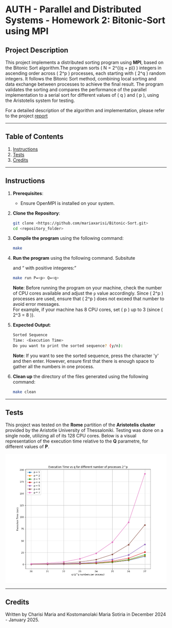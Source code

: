 # AUTH - Parallel and Distributed Systems - Homework 2: Bitonic-Sort using MPI

## Project Description

This project implements a distributed sorting program using **MPI**, based on the Bitonic Sort algorithm.The program sorts \( N = 2^{(q + p)} \) integers in ascending order across \( 2^p \) processes, each starting with \( 2^q \) random integers. It follows the Bitonic Sort method, combining local sorting and data exchange between processes to achieve the final result. The program validates the sorting and compares the performance of the parallel implementation to a serial sort for different values of \( q \) and \( p \), using the Aristotelis system for testing.

For a detailed description of the algorithm and implementation, please refer to the project [report](docs/report.pdf)

---

## Table of Contents
1. [Instructions](#instructions)
2. [Tests](#tests)
3. [Credits](#credits)

---

## Instructions

1. **Prerequisites**:
   - Ensure OpenMPI is installed on your system.

2. **Clone the Repository**:
   ```bash
   git clone <https://github.com/mariaxarisi/Bitonic-Sort.git>
   cd <repository_folder>
   ```

3. **Compile the program** using the following command:
    ```bash
    make
    ```

4. **Run the program** using the following command. Subsitute <p> and <q> with positive integeres:
    ```bash
    make run P=<p> Q=<q>
    ```

    **Note**: Before running the program on your machine, check the number of CPU cores available and adjust the `p` value accordingly. Since \( 2^p \) processes are used, ensure that \( 2^p \) does not exceed that number to avoid error messages.  
    For example, if your machine has 8 CPU cores, set \( p \) up to 3 (since \( 2^3 = 8 \)).

5. **Expected Output**:
    ```bash
    Sorted Sequence
    Time: <Execution Time>
    Do you want to print the sorted sequence? (y/n):
    ```

    **Note**: If you want to see the sorted sequence, press the character 'y' and then enter. However, ensure first that there is enough space to gather all the numbers in one process.

6. **Clean up** the directory of the files generated using the following command:
    ```bash
    make clean
    ```

---

## Tests

This project was tested on the **Rome** partition of the **Aristotelis cluster** provided by the Aristotle University of Thessaloniki. Testing was done on a single node, utilizing all of its 128 CPU cores. Below is a visual representation of the execution time relative to the **Q** parametre, for different values of **P**.

![Results](assets/results.png)

---

## Credits

Written by Charisi Maria and Kostomanolaki Maria Sotiria in December 2024 - January 2025.


